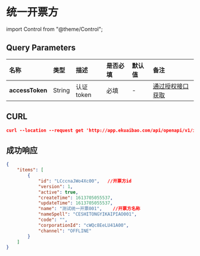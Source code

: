 # 统一开票方

import Control from "@theme/Control";

<Control
method="GET"
url="api/openapi/v1/invoice/unify/corporation/list"
/>

## Query Parameters

| 名称 | 类型 | 描述 | 是否必填 | 默认值 | 备注 |
| :--- | :--- | :--- | :--- |:--- | :--- |
| **accessToken** | String | 认证token | 必填 | - | [通过授权接口获取](/docs/open-api/getting-started/auth) |

## CURL
```json
curl --location --request get 'http://app.ekuaibao.com/api/openapi/v1/invoice/unify/corporation/list?accessToken=T6IcqAnfM40400
```

## 成功响应
```json
{
    "items": [
        {
            "id": "LCccnaJWo4Xc00",   //开票方id
            "version": 1,
            "active": true,
            "createTime": 1613705055537,
            "updateTime": 1613705055537,
            "name": "测试统一开票001",    //开票方名称
            "nameSpell": "CESHITONGYIKAIPIAO001",
            "code": "",
            "corporationId": "cWQc8EeLU41A00",
            "channel": "OFFLINE"
        }
    ]
}
```


